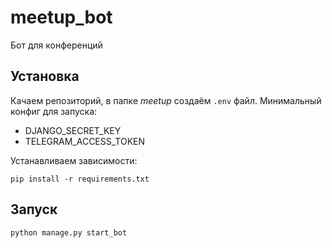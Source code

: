 # meetup_bot
Бот для конференций

## Установка 

Качаем репозиторий, в папке *meetup* создаём `.env` файл. Минимальный конфиг для запуска:
- DJANGO_SECRET_KEY
- TELEGRAM_ACCESS_TOKEN

Устанавливаем зависимости:
```
pip install -r requirements.txt
```

## Запуск
```
python manage.py start_bot
```
